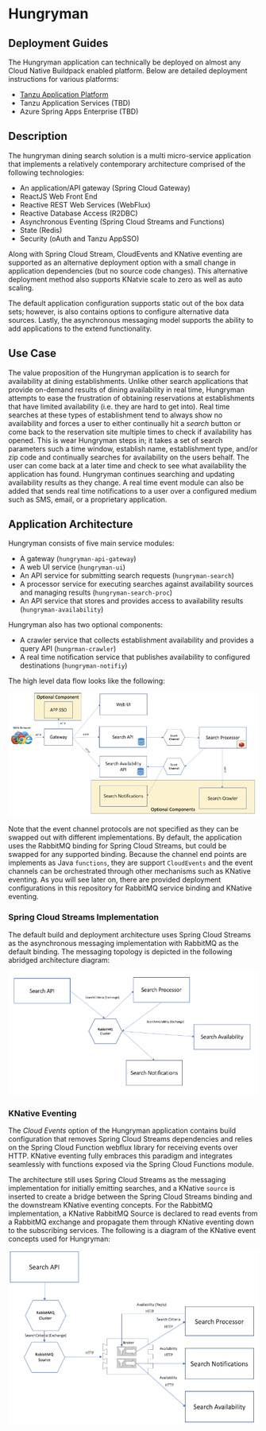 # Hungryman

## Deployment Guides

The Hungryman application can technically be deployed on almost any Cloud Native Buildpack enabled platform.  Below are detailed deployment instructions for various platforms:

* [Tanzu Application Platform](doc/TAPDeployment.md)
* Tanzu Application Services (TBD)
* Azure Spring Apps Enterprise (TBD)

## Description
The hungryman dining search solution is a multi micro-service application that implements a relatively contemporary architecture comprised of the following technologies:

* An application/API gateway (Spring Cloud Gateway)
* ReactJS Web Front End
* Reactive REST Web Services (WebFlux)
* Reactive Database Access (R2DBC)
* Asynchronous Eventing (Spring Cloud Streams and Functions)
* State (Redis)
* Security (oAuth and Tanzu AppSSO)

Along with Spring Cloud Stream, CloudEvents and KNative eventing are supported as an alternative deployment option with a small change in application dependencies (but no source code changes).  This alternative deployment method also supports KNatvie scale to zero as well as auto scaling. 

The default application configuration supports static out of the box data sets; however, is also contains options to configure alternative data sources.  Lastly, the asynchronous messaging model supports the ability to add applications to the extend functionality.

## Use Case
The value proposition of the Hungryman application is to search for availability at dining establishments.  Unlike other search applications that provide on-demand results of dining availability in real time, Hungryman attempts to ease the frustration of obtaining reservations at establishments that have limited availability (i.e. they are hard to get into).  Real time searches at these types of establishment tend to always show no availability and forces a user to either continually hit a *search* button or come back to the reservation site multiple times to check if availability has opened.  This is wear Hungryman steps in; it takes a set of search parameters such a time window, establish name, establishment type, and/or zip code and continually searches for availability on the users behalf.  The user can come back at a later time and check to see what availability the application has found.  Hungryman continues searching and updating availability results as they change.  A real time event module can also be added that sends real time notifications to a user over a configured medium such as SMS, email, or a proprietary application.

## Application Architecture

Hungryman consists of five main service modules:

* A gateway (`hungryman-api-gateway`)
* A web UI service (`hungryman-ui`)
* An API service for submitting search requests (`hungryman-search`)
* A processor service for executing searches against availability sources and managing results (`hungryman-search-proc`)
* An API service that stores and provides access to availability results (`hungryman-availability`)

Hungryman also has two optional components:

* A crawler service that collects establishment availability and provides a query API (`hungrman-crawler`)
* A real time notification service that publishes availability to configured destinations (`hungryman-notifiy`)

The high level data flow looks like the following:

![](doc/images/HungrymanHighLevelArch.png)

Note that the event channel protocols are not specified as they can be swapped out with different implementations.  By default, the application uses the RabbitMQ binding for Spring Cloud Streams, but could be swapped for any supported binding.  Because the channel end points are implements as Java `functions`, they are support `CloudEvents` and the event channels can be orchestrated through other mechanisms such as KNative eventing.  As you will see later on, there are provided deployment configurations in this repository for RabbitMQ service binding and KNative eventing.

### Spring Cloud Streams Implementation

The default build and deployment architecture uses Spring Cloud Streams as the asynchronous messaging implementation with RabbitMQ as the default binding.  The messaging topology is depicted in the following abridged architecture diagram: 

![](doc/images/SCSMessaging.png)

### KNative Eventing 

The *Cloud Events* option of the Hungryman application contains build configuration that removes Spring Cloud Streams dependencies and relies on the Spring Cloud Function webflux library for receiving events over HTTP.  KNative eventing fully embraces this paradigm and integrates seamlessly with functions exposed via the Spring Cloud Functions module.

The architecture still uses Spring Cloud Streams as the messaging implementation for initially emitting searches, and a KNative `source` is inserted to create a bridge between the Spring Cloud Streams binding and the downstream KNative eventing concepts.  For the RabbitMQ implementation, a KNative RabbitMQ Source is declared to read events from a RabbitMQ exchange and propagate them through KNative eventing down to the subscribing services.  The following is a diagram of the KNative event concepts used for Hungryman:

![](doc/images/KNativeEventing.png)  


